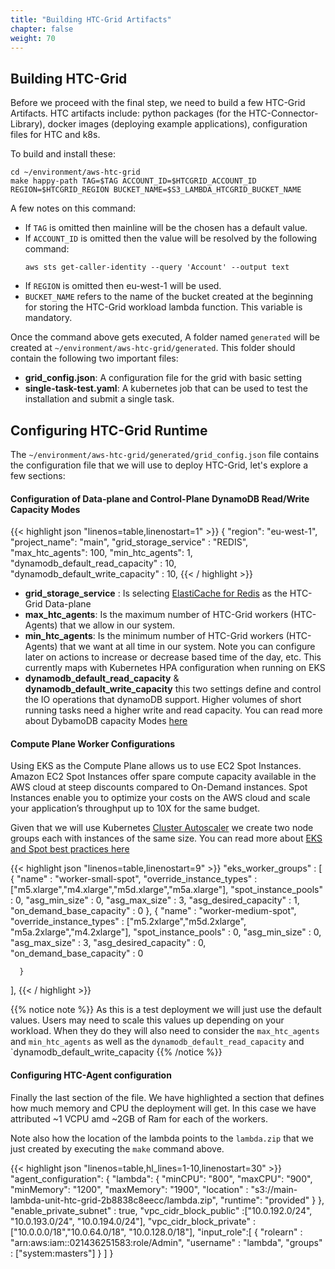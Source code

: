 ```yaml
---
title: "Building HTC-Grid Artifacts"
chapter: false
weight: 70
---
```


## Building HTC-Grid 

Before we proceed with the final step, we need to build a few HTC-Grid Artifacts. HTC artifacts include: python packages (for the HTC-Connector-Library), docker images (deploying example applications), configuration files for HTC and k8s. 

To build and install these:

```
cd ~/environment/aws-htc-grid
make happy-path TAG=$TAG ACCOUNT_ID=$HTCGRID_ACCOUNT_ID REGION=$HTCGRID_REGION BUCKET_NAME=$S3_LAMBDA_HTCGRID_BUCKET_NAME
```

A few notes on this command:
 - If `TAG` is omitted then mainline will be the chosen has a default value.
 - If `ACCOUNT_ID` is omitted then the value will be resolved by the following command:
    ```
    aws sts get-caller-identity --query 'Account' --output text
    ```
 - If `REGION` is omitted then eu-west-1 will be used.
 - `BUCKET_NAME` refers to the name of the bucket created at the beginning for storing the HTC-Grid workload lambda function. This variable is mandatory.

 Once the command above gets executed, A folder named `generated` will be created at `~/environment/aws-htc-grid/generated`. This folder should contain the following two important files:

* **grid_config.json**: A configuration file for the grid with basic setting
* **single-task-test.yaml**:  A kubernetes job that can be used to test the installation and submit a single task.

## Configuring HTC-Grid Runtime

The `~/environment/aws-htc-grid/generated/grid_config.json` file contains the configuration file that we will use to deploy HTC-Grid, let's explore a few sections:

#### Configuration of Data-plane and Control-Plane DynamoDB Read/Write Capacity Modes

{{< highlight json "linenos=table,linenostart=1" >}}
{
  "region": "eu-west-1",
  "project_name": "main",
  "grid_storage_service" : "REDIS",
  "max_htc_agents": 100,
  "min_htc_agents": 1,
  "dynamodb_default_read_capacity" : 10,
  "dynamodb_default_write_capacity" : 10,
{{< / highlight >}}

* **grid_storage_service** : Is selecting [ElastiCache for Redis](https://aws.amazon.com/elasticache/redis/) as the HTC-Grid Data-plane
* **max_htc_agents**: Is the maximum number of HTC-Grid workers (HTC-Agents) that we allow in our system.
* **min_htc_agents**: Is the minimum number of HTC-Grid workers (HTC-Agents) that we want at all time in our system. Note you can configure later on actions to increase or decrease based time of the day, etc. This currently maps with Kubernetes HPA configuration when running on EKS
* **dynamodb_default_read_capacity** & **dynamodb_default_write_capacity** this two settings define and control the IO operations that dynamoDB support. Higher volumes of short running tasks need a higher write and read capacity. You can read more about DybamoDB capacity Modes [here](https://docs.aws.amazon.com/amazondynamodb/latest/developerguide/HowItWorks.ReadWriteCapacityMode.html)


#### Compute Plane Worker Configurations

Using EKS as the Compute Plane allows us to use EC2 Spot Instances. Amazon EC2 Spot Instances offer spare compute capacity available in the AWS cloud at steep discounts compared to On-Demand instances. Spot Instances enable you to optimize your costs on the AWS cloud and scale your application’s throughput up to 10X for the same budget.


Given that we will use Kubernetes [Cluster Autoscaler](https://github.com/kubernetes/autoscaler/tree/master/cluster-autoscaler) we create two node groups each with instances of the same size. You can read more about [EKS and Spot best practices here](https://aws.amazon.com/blogs/compute/cost-optimization-and-resilience-eks-with-spot-instances/)

{{< highlight json "linenos=table,linenostart=9" >}}
  "eks_worker_groups" : [
      {
        "name"                    : "worker-small-spot",
        "override_instance_types" : ["m5.xlarge","m4.xlarge","m5d.xlarge","m5a.xlarge"],
        "spot_instance_pools"     : 0,
        "asg_min_size"            : 0,
        "asg_max_size"            : 3,
        "asg_desired_capacity"    : 1,
        "on_demand_base_capacity" : 0
      },
      {
        "name"                    : "worker-medium-spot",
        "override_instance_types" : ["m5.2xlarge","m5d.2xlarge", "m5a.2xlarge","m4.2xlarge"],
        "spot_instance_pools"     : 0,
        "asg_min_size"            : 0,
        "asg_max_size"            : 3,
        "asg_desired_capacity"    : 0,
        "on_demand_base_capacity" : 0

      }
  ],
{{< / highlight >}}



{{% notice note %}}
As this is a test deployment we will just use the default values. Users may need to scale this values up depending on your workload. When they do they will also need to consider the `max_htc_agents` and `min_htc_agents` as well as the `dynamodb_default_read_capacity` and `dynamodb_default_write_capacity
{{% /notice %}}


#### Configuring HTC-Agent configuration

Finally the last section of the file. We have highlighted a section that defines how much memory and CPU the deployment will get. In this case we have attributed ~1 VCPU amd ~2GB of Ram for each of the workers.

Note also how the location of the lambda points to the `lambda.zip` that we just created by executing the `make` command above.

{{< highlight json "linenos=table,hl_lines=1-10,linenostart=30" >}}
  "agent_configuration": {
    "lambda": {
      "minCPU": "800",
      "maxCPU": "900",
      "minMemory": "1200",
      "maxMemory": "1900",
      "location" : "s3://main-lambda-unit-htc-grid-2b8838c8eecc/lambda.zip",
      "runtime": "provided"
    }
  },
  "enable_private_subnet" : true,
  "vpc_cidr_block_public" :["10.0.192.0/24", "10.0.193.0/24", "10.0.194.0/24"],
  "vpc_cidr_block_private" :["10.0.0.0/18","10.0.64.0/18", "10.0.128.0/18"],
  "input_role":[
      {
        "rolearn"  : "arn:aws:iam::021436251583:role/Admin",
        "username" : "lambda",
        "groups"   : ["system:masters"]
      }
  ]
}




